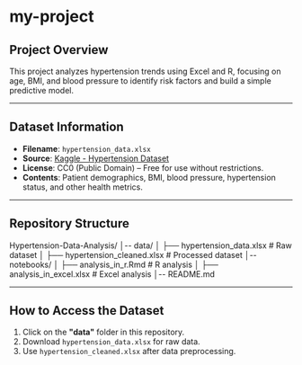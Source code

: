 # my-project

## Project Overview
 This project analyzes hypertension trends using Excel and R, focusing on age, BMI, and blood pressure to identify risk factors and build a simple predictive model.

 ----

 ## Dataset Information
- **Filename**: `hypertension_data.xlsx`
- **Source**: [Kaggle - Hypertension Dataset](https://www.kaggle.com/)  
- **License**: CC0 (Public Domain) – Free for use without restrictions.
- **Contents**: Patient demographics, BMI, blood pressure, hypertension status, and other health metrics.

----

## Repository Structure
Hypertension-Data-Analysis/
│-- data/
│   ├── hypertension_data.xlsx  # Raw dataset
│   ├── hypertension_cleaned.xlsx  # Processed dataset
│-- notebooks/
│   ├── analysis_in_r.Rmd  # R analysis
│   ├── analysis_in_excel.xlsx  # Excel analysis
│-- README.md

----

## How to Access the Dataset
1. Click on the **"data"** folder in this repository.
2. Download `hypertension_data.xlsx` for raw data.
3. Use `hypertension_cleaned.xlsx` after data preprocessing.

